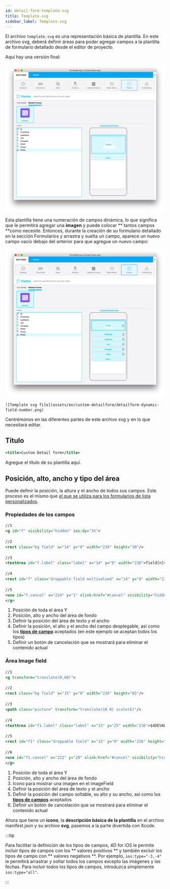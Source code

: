 ```yaml
---
id: detail-form-template-svg
title: Template.svg
sidebar_label: Template.svg
---
```


El archivo `template.svg` es una representación básica de plantilla. En este archivo svg, deberá definir áreas para poder agregar campos a la plantilla de formulario detallado desde el editor de proyecto.

Aquí hay una versión final:

![Template svg file](img/detailform-template-svg-file.png)

Esta plantilla tiene una numeración de campos dinámica, lo que significa que le permitirá agregar una **imagen** y puede colocar ** tantos campos **como necesite. Entonces, durante la creación de su formulario detallado en la sección Formularios y arrastra y suelta un campo, aparece un nuevo campo vacío debajo del anterior para que agregue un nuevo campo:

![Template svg file](img/detailform-dynamic-field-number.png)

```
![Template svg file](assets/en/custom-detailform/detailform-dynamic-field-number.png)
```

Centrémonos en las diferentes partes de este archivo svg y en lo que necesitará editar.

## Título

```xml
<title>Custom Detail form</title>
```

Agregue el título de su plantilla aquí.

## Posición, alto, ancho y tipo del área
Puede definir la posición, la altura y el ancho de todos sus campos. Este proceso es el mismo que [el que se utiliza para los formularios de lista personalizados](../creating-list-forms/list-form-svg-file.md#area-position-height-width-and-type).

### Propiedades de los campos

```xml
//1
<g id="f" visibility="hidden" ios:dy="35">

//2
<rect class="bg field" x="14" y="0" width="238" height="30"/>

//3
<textArea id="f.label" class="label" x="14" y="8" width="238">field[n]</textArea>

//4
<rect id="f" class="droppable field multivalued" x="14" y="0" width="238" height="30" stroke-dasharray="5,2" ios:type="0,1,2,4,8,9,11,25,35"/>

//5
<use id="f.cancel" x="224" y="1" xlink:href="#cancel" visibility="hidden"/>
</g>
```

1. Posición de toda el área Y
2. Posición, alto y ancho del área de fondo
3. Definir la posición del área de texto y el ancho
4. Definir la posición, el alto y el ancho del campo desplegable, así como los [**tipos de campo**](../creating-list-forms/list-form-svg-file.md#iostypes) aceptados (en este ejemplo se aceptan todos los tipos)
5. Definir un botón de cancelación que se mostrará para eliminar el contenido actual

### Área Image field

```xml
//1
<g transform="translate(0,60)">

//2
<rect class="bg field" x="15" y="0" width="236" height="65"/>

//3
<path class="picture" transform="translate(10 0) scale(6)"/>

//4
<textArea id="f1.label" class="label" x="15" y="25" width="236">$4DEVAL(:C991("picture"))</textArea>

//5
<rect id="f1" class="droppable field" x="15" y="0" width="236" height="65" stroke-dasharray="5,2" ios:type="3" ios:bind="fields[0]"/>

//6
<use id="f1.cancel" x="222" y="20" xlink:href="#cancel" visibility="hidden"/>
</g>
```

1. Posición de toda el área Y
2. Posición, alto y ancho del área de fondo
3. Icono para mostrar una imagen en el imageField
4. Definir la posición del área de texto y el ancho
5. Definir la posición del campo soltable, su alto y su ancho, así como los [**tipos de campos**](../creating-list-forms/list-form-svg-file.md#iostypes) aceptados
6. Definir un botón de cancelación que se mostrará para eliminar el contenido actual

Ahora que tiene un **icono**, la **descripción básica de la plantilla** en el archivo manifest.json y su archivo **svg**, pasemos a la parte divertida con Xcode.


:::tip

Para facilitar la definición de los tipos de campos, 4D for iOS le permite incluir tipos de campos con los ** valores positivos ** y también excluir los tipos de campo con ** valores negativos **. Por ejemplo, `ios:type="-3,-4"` le permitirá arrastrar y soltar todos los campos excepto las imágenes y las fechas. Para incluir todos los tipos de campos, introduzca simplemente `ios:type="all"`.

:::
